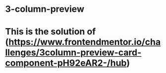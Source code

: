 # 3-column-preview
# This is the solution of (https://www.frontendmentor.io/challenges/3column-preview-card-component-pH92eAR2-/hub)